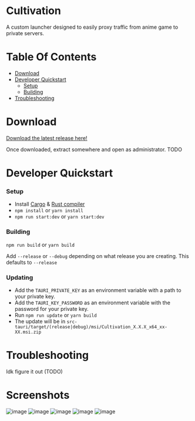 # Cultivation
A custom launcher designed to easily proxy traffic from anime game to private servers.

# Table Of Contents

* [Download](#download)
* [Developer Quickstart](#developer-quickstart)
  * [Setup](#setup)
  * [Building](#building)
* [Troubleshooting](#troubleshooting)

# Download

[Download the latest release here!](https://github.com/Grasscutters/Cultivation/releases)

Once downloaded, extract somewhere and open as administrator. TODO

# Developer Quickstart

### Setup

* Install [Cargo](https://doc.rust-lang.org/cargo/getting-started/installation.html) & [Rust compiler](https://www.rust-lang.org/tools/install)
* `npm install` or `yarn install`
* `npm run start:dev` or `yarn start:dev`

### Building

`npm run build` or `yarn build`

Add `--release` or `--debug` depending on what release you are creating. This defaults to `--release`

### Updating

* Add the `TAURI_PRIVATE_KEY` as an environment variable with a path to your private key.
* Add the `TAURI_KEY_PASSWORD` as an environment variable with the password for your private key.
* Run `npm run update` or `yarn build`
* The update will be in `src-tauri/target/(release|debug)/msi/Cultivation_X.X.X_x64_xx-XX.msi.zip`

# Troubleshooting

Idk figure it out (TODO)

# Screenshots

![image](https://user-images.githubusercontent.com/25207995/173211603-e5e85df7-7fd3-430b-9246-749ebbc1e483.png)
![image](https://user-images.githubusercontent.com/25207995/173211543-b7e88943-cfd2-418b-ac48-7f856868129b.png)
![image](https://user-images.githubusercontent.com/25207995/173211561-a1778fdc-5cfe-4687-9a00-44500d29e470.png)
![image](https://user-images.githubusercontent.com/25207995/173211573-8cedfa9a-51c9-4670-a4f7-a334a2fabec5.png)
![image](https://user-images.githubusercontent.com/25207995/173211590-6a2242b5-1e8f-4db9-a5c7-06284688b131.png)




